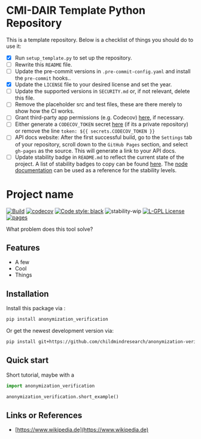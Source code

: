 # CMI-DAIR Template Python Repository

This is a template repository. Below is a checklist of things you should do to use it:

- [x] Run `setup_template.py` to set up the repository.
- [ ] Rewrite this `README` file.
- [ ] Update the pre-commit versions in `.pre-commit-config.yaml` and install the `pre-commit` hooks..
- [x] Update the `LICENSE` file to your desired license and set the year.
- [ ] Update the supported versions in `SECURITY.md` or, if not relevant, delete this file.
- [ ] Remove the placeholder src and test files, these are there merely to show how the CI works.
- [ ] Grant third-party app permissions (e.g. Codecov) [here](https://github.com/organizations/childmindresearch/settings/installations), if necessary.
- [ ] Either generate a `CODECOV_TOKEN` secret [here](https://github.com/childmindresearch/flowdump/blob/main/.github/workflows/python_tests.yaml) (if its a private repository) or remove the line `token: ${{ secrets.CODECOV_TOKEN }}`
- [ ] API docs website: After the first successful build, go to the `Settings` tab of your repository, scroll down to the `GitHub Pages` section, and select `gh-pages` as the source. This will generate a link to your API docs.
- [ ] Update stability badge in `README.md` to reflect the current state of the project. A list of stability badges to copy can be found [here](https://github.com/orangemug/stability-badges). The [node documentation](https://nodejs.org/docs/latest-v20.x/api/documentation.html#documentation_stability_index) can be used as a reference for the stability levels.

# Project name

[![Build](https://github.com/childmindresearch/anonymization-verification/actions/workflows/test.yaml/badge.svg?branch=main)](https://github.com/childmindresearch/anonymization-verification/actions/workflows/test.yaml?query=branch%3Amain)
[![codecov](https://codecov.io/gh/childmindresearch/anonymization-verification/branch/main/graph/badge.svg?token=22HWWFWPW5)](https://codecov.io/gh/childmindresearch/anonymization-verification)
[![Code style: black](https://img.shields.io/badge/code%20style-black-000000.svg)](https://github.com/psf/black)
![stability-wip](https://img.shields.io/badge/stability-work_in_progress-lightgrey.svg)
[![L-GPL License](https://img.shields.io/badge/license-L--GPL-blue.svg)](https://github.com/childmindresearch/anonymization-verification/blob/main/LICENSE)
[![pages](https://img.shields.io/badge/api-docs-blue)](https://childmindresearch.github.io/anonymization-verification)

What problem does this tool solve?

## Features

- A few
- Cool
- Things

## Installation

Install this package via :

```sh
pip install anonymization_verification
```

Or get the newest development version via:

```sh
pip install git+https://github.com/childmindresearch/anonymization-verification
```

## Quick start

Short tutorial, maybe with a

```Python
import anonymization_verification

anonymization_verification.short_example()
```

## Links or References

- [https://www.wikipedia.de](https://www.wikipedia.de)
